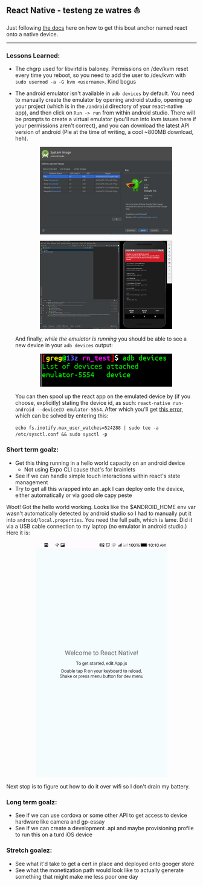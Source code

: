 ## React Native - testeng ze watres :boat:

Just following [the docs](https://facebook.github.io/react-native/docs/running-on-device) here on how to get this boat anchor named react onto a native device.

---
### Lessons Learned:

- The chgrp used for libvirtd is baloney. Permissions on /dev/kvm reset every
    time you reboot, so you need to add the user to /dev/kvm with `sudo usermod
    -a -G kvm <username>`. Kind bogus
- The android emulator isn't available in `adb devices` by default. You need to
    manually create the emulator by opening android studio, opening up your
    project (which is in the `/android` directory of your react-native app),
    and then click on `Run -> run` from within android studio. There will be
    prompts to create a virtual emulator (you'll run into kvm issues here if
    your permissions aren't correct), and you can download the latest API
    version of android (Pie at the time of writing, a cool ~800MB download, heh).

    <p align="center">
      <img src="https://raw.githubusercontent.com/ggodreau/rn_test/master/assets/kvm.png" width="350">
    </p>

    <p align="center">
      <img src="https://raw.githubusercontent.com/ggodreau/rn_test/master/assets/emu.png" width="350">
    </p>

    And finally, _while the emulator is running_ you should be able to see
    a new device in your `adb devices` output:

    <p align="center">
      <img src="https://raw.githubusercontent.com/ggodreau/rn_test/master/assets/adb.png" width="350">
    </p>

    You can then spool up the react app on the emulated device by (if you
    choose, explicitly) stating the device id, as such: ``react-native
    run-android --deviceID emulator-5554``. After which you'll get [this
    error](https://github.com/facebook/jest/issues/3254), which can be solved
    by entering this:

    ``echo fs.inotify.max_user_watches=524288 | sudo tee -a /etc/sysctl.conf && sudo sysctl -p``

### Short term goalz:

- Get this thing running in a hello world capacity on an android device
  - Not using Expo CLI cause that's for brainlets
- See if we can handle simple touch interactions within react's state management
- Try to get all this wrapped into an .apk I can deploy onto the device, either automatically or via good ole capy peste

Woot! Got the hello world working. Looks like the $ANDROID_HOME env var
wasn't automatically detected by android studio so I had to manually put
it into `android/local.properties`. You need the full path, which is lame.
Did it via a USB cable connection to my laptop (no emulator in android
studio.) Here it is:

<p align="center">
  <img src="https://raw.githubusercontent.com/ggodreau/rn_test/master/assets/helloworld.jpg" width="350">
</p>

Next stop is to figure out how to do it over wifi so I don't drain my
battery.

### Long term goalz:

- See if we can use cordova or some other API to get access to device hardware like camera and gp-essay
- See if we can create a development .api and maybe provisioning profile to run this on a turd iOS device

### Stretch goalez:

- See what it'd take to get a cert in place and deployed onto googer store
- See what the monetization path would look like to actually generate something that might make me less poor one day
